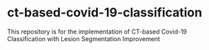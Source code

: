 # ct-based-covid-19-classification
This repository is for the implementation of CT-based Covid-19 Classification with Lesion Segmentation Improvement
